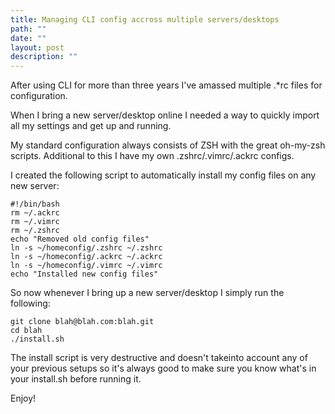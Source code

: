 ```yaml
---
title: Managing CLI config accross multiple servers/desktops
path: ""
date: ""
layout: post
description: ""
---
```

After using CLI for more than three years I've amassed multiple .*rc files for configuration.

When I bring a new server/desktop online I needed a way to quickly import all my settings and get up and running.

My standard configuration always consists of ZSH with the great oh-my-zsh scripts. Additional to this I have my own .zshrc/.vimrc/.ackrc configs.

I created the following script to automatically install my config files on any new server:

	#!/bin/bash
	rm ~/.ackrc
	rm ~/.vimrc
	rm ~/.zshrc
	echo "Removed old config files"
	ln -s ~/homeconfig/.zshrc ~/.zshrc
	ln -s ~/homeconfig/.ackrc ~/.ackrc
	ln -s ~/homeconfig/.vimrc ~/.vimrc
	echo "Installed new config files"

So now whenever I bring up a new server/desktop I simply run the following:

	git clone blah@blah.com:blah.git
	cd blah
	./install.sh
	
The install script is very destructive and doesn't takeinto account any of your previous setups so it's always good to make sure you know what's in your install.sh before running it.

Enjoy!
